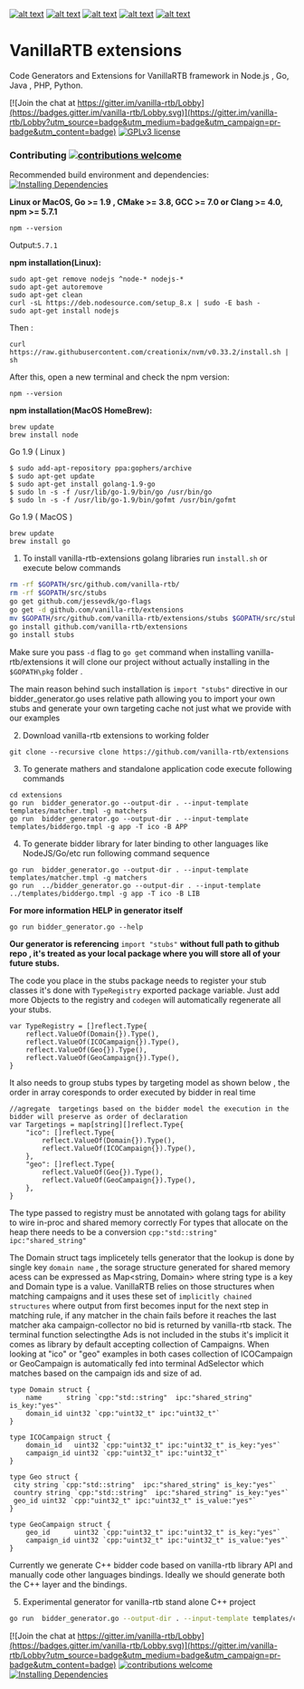 [![alt text][1.1]][1]
[![alt text][2.1]][2]
[![alt text][3.1]][3]
[![alt text][4.1]][4]
[![alt text][5.1]][5]

[1.1]: http://i.imgur.com/tXSoThF.png (twitter icon with padding)
[2.1]: http://i.imgur.com/P3YfQoD.png (facebook icon with padding)
[3.1]: http://i.imgur.com/yCsTjba.png (google plus icon with padding)
[4.1]: http://i.imgur.com/YckIOms.png (tumblr icon with padding)
[5.1]: http://i.imgur.com/0o48UoR.png (github icon with padding)

[1]: http://www.twitter.com/vanilla_rtb
[2]: http://www.linkedin.com/company/vanillartb
[3]: https://plus.google.com/+VladimirVenediktov
[4]: http://forkbid.com
[5]: http://www.github.com/vanilla-rtb

# VanillaRTB extensions
Code Generators and Extensions for VanillaRTB framework in Node.js , Go, Java , PHP, Python.

[![Join the chat at https://gitter.im/vanilla-rtb/Lobby](https://badges.gitter.im/vanilla-rtb/Lobby.svg)](https://gitter.im/vanilla-rtb/Lobby?utm_source=badge&utm_medium=badge&utm_campaign=pr-badge&utm_content=badge) 
[![GPLv3 license](https://img.shields.io/badge/License-GPLv3-blue.svg)](http://perso.crans.org/besson/LICENSE.html)

### Contributing [![contributions welcome](https://img.shields.io/badge/contributions-welcome-brightgreen.svg?style=flat)](https://github.com/vanilla-rtb/extensions/issues)


Recommended build environment and dependencies: [![Installing Dependencies](https://img.shields.io/badge/Dependencies-wiki-green.svg)](https://github.com/vanilla-rtb/extensions/wiki/Installing-Dependencies)

**Linux or MacOS, Go >= 1.9 , CMake >= 3.8, GCC >= 7.0 or Clang >= 4.0, npm >= 5.7.1** 

```npm --version```

Output:```5.7.1```

**npm installation(Linux):**

```
sudo apt-get remove nodejs ^node-* nodejs-*
sudo apt-get autoremove
sudo apt-get clean
curl -sL https://deb.nodesource.com/setup_8.x | sudo -E bash -
sudo apt-get install nodejs
```

Then :
```
curl https://raw.githubusercontent.com/creationix/nvm/v0.33.2/install.sh | sh
```
After this, open a new terminal and check the npm version:

```
npm --version
```

**npm installation(MacOS HomeBrew):**
```
brew update
brew install node
```

Go 1.9 ( Linux )

```
$ sudo add-apt-repository ppa:gophers/archive
$ sudo apt-get update
$ sudo apt-get install golang-1.9-go
$ sudo ln -s -f /usr/lib/go-1.9/bin/go /usr/bin/go
$ sudo ln -s -f /usr/lib/go-1.9/bin/gofmt /usr/bin/gofmt
```

Go 1.9 ( MacOS )

```
brew update
brew install go
```
1. To install vanilla-rtb-extensions golang libraries run  ```install.sh``` or execute below commands

```bash
rm -rf $GOPATH/src/github.com/vanilla-rtb/
rm -rf $GOPATH/src/stubs
go get github.com/jessevdk/go-flags
go get -d github.com/vanilla-rtb/extensions
mv $GOPATH/src/github.com/vanilla-rtb/extensions/stubs $GOPATH/src/stubs
go install github.com/vanilla-rtb/extensions
go install stubs
```

Make sure you pass ```-d``` flag to  ```go get``` command when installing vanilla-rtb/extensions it will clone our project
without actually installing in the ```$GOPATH\pkg``` folder .

The main reason behind such installation is  ```import "stubs"``` directive in our bidder_generator.go uses relative path allowing you to import your own stubs and  generate your own targeting cache not just what we provide with our examples

2. Download vanilla-rtb extensions to working folder 
```
git clone --recursive clone https://github.com/vanilla-rtb/extensions 
```

3. To generate mathers and standalone application code execute following commands 
```
cd extensions
go run  bidder_generator.go --output-dir . --input-template templates/matcher.tmpl -g matchers
go run  bidder_generator.go --output-dir . --input-template templates/biddergo.tmpl -g app -T ico -B APP
```
4. To generate bidder library for later binding to other languages like NodeJS/Go/etc run following command sequence  
```
go run  bidder_generator.go --output-dir . --input-template templates/matcher.tmpl -g matchers
go run  ../bidder_generator.go --output-dir . --input-template ../templates/biddergo.tmpl -g app -T ico -B LIB
```
**For more information HELP in generator itself**
```
go run bidder_generator.go --help
```

**Our generator is referencing** ``` import "stubs" ``` **without full path to github repo , it's treated as your local package
where you will store all of your future stubs.**

The code you place in the stubs package needs to register your stub classes it's done with
```TypeRegistry``` exported package variable.
Just add more  Objects to the registry  and ```codegen``` will automatically regenerate all your stubs.  

```
var TypeRegistry = []reflect.Type{
    reflect.ValueOf(Domain{}).Type(),
    reflect.ValueOf(ICOCampaign{}).Type(),
    reflect.ValueOf(Geo{}).Type(),
    reflect.ValueOf(GeoCampaign{}).Type(),
}
```

It also needs to group stubs types by targeting model as shown below , the order in array coresponds to order executed by bidder in real time 

```
//agregate  targetings based on the bidder model the execution in the bidder will preserve as order of declaration
var Targetings = map[string][]reflect.Type{
    "ico": []reflect.Type{
        reflect.ValueOf(Domain{}).Type(),
        reflect.ValueOf(ICOCampaign{}).Type(),
    },
    "geo": []reflect.Type{
        reflect.ValueOf(Geo{}).Type(),
        reflect.ValueOf(GeoCampaign{}).Type(),
    },
}
```

The type passed to registry must be annotated with golang tags for ability to wire in-proc and shared memory correctly 
For types that allocate on the heap there needs to be a conversion ```cpp:"std::string" ipc:"shared_string"```

The Domain struct tags implicetely tells generator that the lookup is done by single key ```domain name``` , the sorage structure generated for shared memory acess can be expressed as Map<string, Domain> where string type is a key and Domain type is a value. VanillaRTB relies on those structures when matching campaigns and it uses these set of ```implicitly chained structures``` where output from first becomes input for the next step in matching rule, if any matcher in the chain fails before it reaches the last matcher aka campaign-collector no bid is returned by vanilla-rtb stack.
The terminal function selectingthe Ads is not included in the stubs it's implicit it comes as library by default accepting collection of Campaigns.
When looking at "ico" or "geo" examples in both cases collection of ICOCampaign or GeoCampaign is automatically fed into terminal AdSelector which matches based on the campaign ids and size of ad. 

```
type Domain struct {
    name      string `cpp:"std::string"  ipc:"shared_string" is_key:"yes"`
    domain_id uint32 `cpp:"uint32_t" ipc:"uint32_t"`
}

type ICOCampaign struct {
    domain_id   uint32 `cpp:"uint32_t" ipc:"uint32_t" is_key:"yes"`
    campaign_id uint32 `cpp:"uint32_t" ipc:"uint32_t"`
}

type Geo struct {
 city string `cpp:"std::string"  ipc:"shared_string" is_key:"yes"`
 country string `cpp:"std::string"  ipc:"shared_string" is_key:"yes"`
 geo_id uint32 `cpp:"uint32_t" ipc:"uint32_t" is_value:"yes"`
}

type GeoCampaign struct {
    geo_id      uint32 `cpp:"uint32_t" ipc:"uint32_t" is_key:"yes"`
    campaign_id uint32 `cpp:"uint32_t" ipc:"uint32_t" is_value:"yes"`
}
```

Currently we generate C++ bidder code based on vanilla-rtb library API and manually code other languages bindings.
Ideally we should generate both the C++ layer and the bindings.
 
5. Experimental generator for vanilla-rtb stand alone C++ project 
```bash
go run  bidder_generator.go --output-dir . --input-template templates/cmake.tmpl -g cmake
```

[![Join the chat at https://gitter.im/vanilla-rtb/Lobby](https://badges.gitter.im/vanilla-rtb/Lobby.svg)](https://gitter.im/vanilla-rtb/Lobby?utm_source=badge&utm_medium=badge&utm_campaign=pr-badge&utm_content=badge)
[![contributions welcome](https://img.shields.io/badge/contributions-welcome-brightgreen.svg?style=flat)](https://github.com/vanilla-rtb/extensions/issues)
[![Installing Dependencies](https://img.shields.io/badge/Dependencies-wiki-green.svg)](https://github.com/vanilla-rtb/extensions/wiki/Installing-Dependencies)
